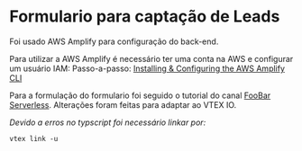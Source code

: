 # Formulario para captação de Leads

Foi usado AWS Amplify para configuração do back-end.

Para utilizar a AWS Amplify é necessário ter uma conta na AWS e configurar um usuário IAM: 
Passo-a-passo: [Installing & Configuring the AWS Amplify CLI](https://www.youtube.com/watch?v=fWbM5DLh25U&t=59s)

Para a formulação do formulario foi seguido o tutorial do canal [FooBar Serverless](https://www.youtube.com/watch?v=cJUtkerwIQM). 
Alterações foram feitas para adaptar ao VTEX IO. 

*Devido a erros no typscript foi necessário linkar por:*

    vtex link -u 

